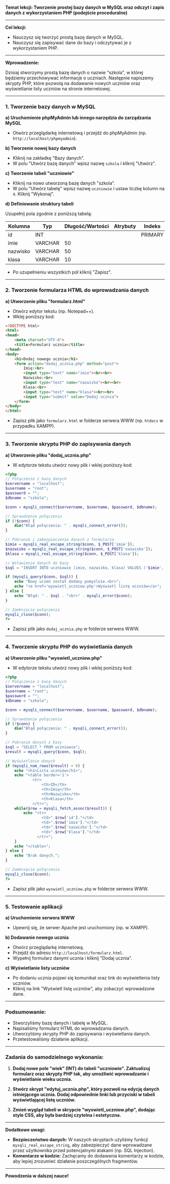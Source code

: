 **Temat lekcji: Tworzenie prostej bazy danych w MySQL oraz odczyt i zapis danych z wykorzystaniem PHP (podejście proceduralne)**

---

**Cel lekcji:**

- Nauczysz się tworzyć prostą bazę danych w MySQL.
- Nauczysz się zapisywać dane do bazy i odczytywać je z wykorzystaniem PHP.

---

**Wprowadzenie:**

Dzisiaj stworzymy prostą bazę danych o nazwie "szkola", w której będziemy przechowywać informacje o uczniach. Następnie napiszemy skrypty PHP, które pozwolą na dodawanie nowych uczniów oraz wyświetlanie listy uczniów na stronie internetowej.

---

### **1. Tworzenie bazy danych w MySQL**

**a) Uruchomienie phpMyAdmin lub innego narzędzia do zarządzania MySQL**

- Otwórz przeglądarkę internetową i przejdź do phpMyAdmin (np. `http://localhost/phpmyadmin`).

**b) Tworzenie nowej bazy danych**

- Kliknij na zakładkę "Bazy danych".
- W polu "Utwórz bazę danych" wpisz nazwę `szkola` i kliknij "Utwórz".

**c) Tworzenie tabeli "uczniowie"**

- Kliknij na nowo utworzoną bazę danych "szkola".
- W polu "Utwórz tabelę" wpisz nazwę `uczniowie` i ustaw liczbę kolumn na `4`. Kliknij "Wykonaj".

**d) Definiowanie struktury tabeli**

Uzupełnij pola zgodnie z poniższą tabelą:

| Kolumna  | Typ         | Długość/Wartości | Atrybuty | Indeks     | Auto_increment |
|----------|-------------|------------------|----------|------------|----------------|
| id       | INT         |                  |          | PRIMARY    | TAK            |
| imie     | VARCHAR     | 50               |          |            |                |
| nazwisko | VARCHAR     | 50               |          |            |                |
| klasa    | VARCHAR     | 10               |          |            |                |

- Po uzupełnieniu wszystkich pól kliknij "Zapisz".

---

### **2. Tworzenie formularza HTML do wprowadzania danych**

**a) Utworzenie pliku "formularz.html"**

- Otwórz edytor tekstu (np. Notepad++).
- Wklej poniższy kod:

```html
<!DOCTYPE html>
<html>
<head>
    <meta charset="UTF-8">
    <title>Formularz ucznia</title>
</head>
<body>
    <h1>Dodaj nowego ucznia</h1>
    <form action="dodaj_ucznia.php" method="post">
        Imię:<br>
        <input type="text" name="imie"><br><br>
        Nazwisko:<br>
        <input type="text" name="nazwisko"><br><br>
        Klasa:<br>
        <input type="text" name="klasa"><br><br>
        <input type="submit" value="Dodaj ucznia">
    </form>
</body>
</html>
```

- Zapisz plik jako `formularz.html` w folderze serwera WWW (np. `htdocs` w przypadku XAMPP).

---

### **3. Tworzenie skryptu PHP do zapisywania danych**

**a) Utworzenie pliku "dodaj_ucznia.php"**

- W edytorze tekstu utwórz nowy plik i wklej poniższy kod:

```php
<?php
// Połączenie z bazą danych
$servername = "localhost";
$username = "root";
$password = "";
$dbname = "szkola";

$conn = mysqli_connect($servername, $username, $password, $dbname);

// Sprawdzenie połączenia
if (!$conn) {
    die("Błąd połączenia: " . mysqli_connect_error());
}

// Pobranie i zabezpieczenie danych z formularza
$imie = mysqli_real_escape_string($conn, $_POST['imie']);
$nazwisko = mysqli_real_escape_string($conn, $_POST['nazwisko']);
$klasa = mysqli_real_escape_string($conn, $_POST['klasa']);

// Wstawienie danych do bazy
$sql = "INSERT INTO uczniowie (imie, nazwisko, klasa) VALUES ('$imie', '$nazwisko', '$klasa')";

if (mysqli_query($conn, $sql)) {
    echo "Nowy uczeń został dodany pomyślnie.<br>";
    echo "<a href='wyswietl_uczniow.php'>Wyświetl listę uczniów</a>";
} else {
    echo "Błąd: " . $sql . "<br>" . mysqli_error($conn);
}

// Zamknięcie połączenia
mysqli_close($conn);
?>
```

- Zapisz plik jako `dodaj_ucznia.php` w folderze serwera WWW.

---

### **4. Tworzenie skryptu PHP do wyświetlania danych**

**a) Utworzenie pliku "wyswietl_uczniow.php"**

- W edytorze tekstu utwórz nowy plik i wklej poniższy kod:

```php
<?php
// Połączenie z bazą danych
$servername = "localhost";
$username = "root";
$password = "";
$dbname = "szkola";

$conn = mysqli_connect($servername, $username, $password, $dbname);

// Sprawdzenie połączenia
if (!$conn) {
    die("Błąd połączenia: " . mysqli_connect_error());
}

// Pobranie danych z bazy
$sql = "SELECT * FROM uczniowie";
$result = mysqli_query($conn, $sql);

// Wyświetlanie danych
if (mysqli_num_rows($result) > 0) {
    echo "<h1>Lista uczniów</h1>";
    echo "<table border='1'>
            <tr>
                <th>ID</th>
                <th>Imię</th>
                <th>Nazwisko</th>
                <th>Klasa</th>
            </tr>";
    while($row = mysqli_fetch_assoc($result)) {
        echo "<tr>
                <td>".$row['id']."</td>
                <td>".$row['imie']."</td>
                <td>".$row['nazwisko']."</td>
                <td>".$row['klasa']."</td>
              </tr>";
    }
    echo "</table>";
} else {
    echo "Brak danych.";
}

// Zamknięcie połączenia
mysqli_close($conn);
?>
```

- Zapisz plik jako `wyswietl_uczniow.php` w folderze serwera WWW.

---

### **5. Testowanie aplikacji**

**a) Uruchomienie serwera WWW**

- Upewnij się, że serwer Apache jest uruchomiony (np. w XAMPP).

**b) Dodawanie nowego ucznia**

- Otwórz przeglądarkę internetową.
- Przejdź do adresu `http://localhost/formularz.html`.
- Wypełnij formularz danymi ucznia i kliknij "Dodaj ucznia".

**c) Wyświetlanie listy uczniów**

- Po dodaniu ucznia pojawi się komunikat oraz link do wyświetlenia listy uczniów.
- Kliknij na link "Wyświetl listę uczniów", aby zobaczyć wprowadzone dane.

---

### **Podsumowanie:**

- Stworzyliśmy bazę danych i tabelę w MySQL.
- Napisaliśmy formularz HTML do wprowadzania danych.
- Utworzyliśmy skrypty PHP do zapisywania i wyświetlania danych.
- Przetestowaliśmy działanie aplikacji.

---

### **Zadania do samodzielnego wykonania:**

1. **Dodaj nowe pole "wiek" (INT) do tabeli "uczniowie". Zaktualizuj formularz oraz skrypty PHP tak, aby umożliwić wprowadzanie i wyświetlanie wieku ucznia.**

2. **Stwórz skrypt "edytuj_ucznia.php", który pozwoli na edycję danych istniejącego ucznia. Dodaj odpowiednie linki lub przyciski w tabeli wyświetlającej listę uczniów.**

3. **Zmień wygląd tabeli w skrypcie "wyswietl_uczniow.php", dodając style CSS, aby była bardziej czytelna i estetyczna.**

---

**Dodatkowe uwagi:**

- **Bezpieczeństwo danych:** W naszych skryptach użyliśmy funkcji `mysqli_real_escape_string`, aby zabezpieczyć dane wprowadzane przez użytkownika przed potencjalnymi atakami (np. SQL Injection).
- **Komentarze w kodzie:** Zachęcamy do dodawania komentarzy w kodzie, aby lepiej zrozumieć działanie poszczególnych fragmentów.

---

**Powodzenia w dalszej nauce!**
